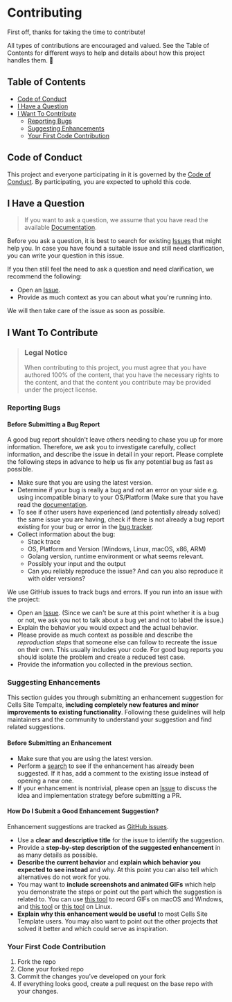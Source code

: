 # Contributing

First off, thanks for taking the time to contribute!

All types of contributions are encouraged and valued. See the Table of Contents for different ways to help and details about how this project handles them. 🎉

## Table of Contents
- [Code of Conduct](#code-of-conduct)
- [I Have a Question](#i-have-a-question)
- [I Want To Contribute](#i-want-to-contribute)
  - [Reporting Bugs](#reporting-bugs)
  - [Suggesting Enhancements](#suggesting-enhancements)
  - [Your First Code Contribution](#your-first-code-contribution)


## Code of Conduct

This project and everyone participating in it is governed by the
[Code of Conduct](CODE_OF_CONDUCT.md).
By participating, you are expected to uphold this code.

## I Have a Question

> If you want to ask a question, we assume that you have read the available [Documentation](README.md).

Before you ask a question, it is best to search for existing [Issues](https://github.com/aziontech/vulcan/issues) that might help you. In case you have found a suitable issue and still need clarification, you can write your question in this issue.

If you then still feel the need to ask a question and need clarification, we recommend the following:

- Open an [Issue](https://github.com/aziontech/vulcan/issues/new).
- Provide as much context as you can about what you're running into.

We will then take care of the issue as soon as possible.

## I Want To Contribute

> ### Legal Notice
> When contributing to this project, you must agree that you have authored 100% of the content, that you have the necessary rights to the content, and that the content you contribute may be provided under the project license.

### Reporting Bugs

#### Before Submitting a Bug Report

A good bug report shouldn't leave others needing to chase you up for more information. Therefore, we ask you to investigate carefully, collect information, and describe the issue in detail in your report. Please complete the following steps in advance to help us fix any potential bug as fast as possible.

- Make sure that you are using the latest version.
- Determine if your bug is really a bug and not an error on your side e.g. using incompatible binary to your OS/Platform (Make sure that you have read the [documentation](README.md).
- To see if other users have experienced (and potentially already solved) the same issue you are having, check if there is not already a bug report existing for your bug or error in the [bug tracker](https://github.com/aziontech/vulcan/issues?q=label%3Abug).
- Collect information about the bug:
  - Stack trace
  - OS, Platform and Version (Windows, Linux, macOS, x86, ARM)
  - Golang version, runtime environment or what seems relevant.
  - Possibly your input and the output
  - Can you reliably reproduce the issue? And can you also reproduce it with older versions?

We use GitHub issues to track bugs and errors. If you run into an issue with the project:

- Open an [Issue](https://github.com/aziontech/vulcan/issues/new). (Since we can't be sure at this point whether it is a bug or not, we ask you not to talk about a bug yet and not to label the issue.)
- Explain the behavior you would expect and the actual behavior.
- Please provide as much context as possible and describe the *reproduction steps* that someone else can follow to recreate the issue on their own. This usually includes your code. For good bug reports you should isolate the problem and create a reduced test case.
- Provide the information you collected in the previous section.

### Suggesting Enhancements

This section guides you through submitting an enhancement suggestion for Cells Site Tempalte, **including completely new features and minor improvements to existing functionality**. Following these guidelines will help maintainers and the community to understand your suggestion and find related suggestions.

#### Before Submitting an Enhancement

- Make sure that you are using the latest version.
- Perform a [search](https://github.com/aziontech/vulcan/issues) to see if the enhancement has already been suggested. If it has, add a comment to the existing issue instead of opening a new one.
- If your enhancement is nontrivial,
please open an [Issue](https://github.com/aziontech/vulcan/issues/new) to discuss the
idea and implementation strategy before submitting a PR.

#### How Do I Submit a Good Enhancement Suggestion?

Enhancement suggestions are tracked as [GitHub issues](https://github.com/aziontech/vulcan/issues).

- Use a **clear and descriptive title** for the issue to identify the suggestion.
- Provide a **step-by-step description of the suggested enhancement** in as many details as possible.
- **Describe the current behavior** and **explain which behavior you expected to see instead** and why. At this point you can also tell which alternatives do not work for you.
- You may want to **include screenshots and animated GIFs** which help you demonstrate the steps or point out the part which the suggestion is related to. You can use [this tool](https://www.cockos.com/licecap/) to record GIFs on macOS and Windows, and [this tool](https://github.com/colinkeenan/silentcast) or [this tool](https://github.com/GNOME/byzanz) on Linux. <!-- this should only be included if the project has a GUI -->
- **Explain why this enhancement would be useful** to most Cells Site Template users. You may also want to point out the other projects that solved it better and which could serve as inspiration.

### Your First Code Contribution

1. Fork the repo
2. Clone your forked repo
3. Commit the changes you’ve developed on your fork
4. If everything looks good, create a pull request on the base repo with your changes.
